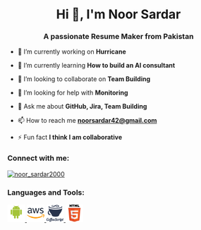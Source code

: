 <h1 align="center">Hi 👋, I'm Noor Sardar</h1>
<h3 align="center">A passionate Resume Maker from Pakistan</h3>

- 🔭 I’m currently working on **Hurricane**

- 🌱 I’m currently learning **How to build an AI consultant**

- 👯 I’m looking to collaborate on **Team Building**

- 🤝 I’m looking for help with **Monitoring**

- 💬 Ask me about **GitHub, Jira, Team Building**

- 📫 How to reach me **noorsardar42@gmail.com**

- ⚡ Fun fact **I think I am collaborative**

<h3 align="left">Connect with me:</h3>
<p align="left">
<a href="https://instagram.com/noor_sardar2000" target="blank"><img align="center" src="https://raw.githubusercontent.com/rahuldkjain/github-profile-readme-generator/master/src/images/icons/Social/instagram.svg" alt="noor_sardar2000" height="30" width="40" /></a>
</p>

<h3 align="left">Languages and Tools:</h3>
<p align="left"> <a href="https://developer.android.com" target="_blank" rel="noreferrer"> <img src="https://raw.githubusercontent.com/devicons/devicon/master/icons/android/android-original-wordmark.svg" alt="android" width="40" height="40"/> </a> <a href="https://aws.amazon.com" target="_blank" rel="noreferrer"> <img src="https://raw.githubusercontent.com/devicons/devicon/master/icons/amazonwebservices/amazonwebservices-original-wordmark.svg" alt="aws" width="40" height="40"/> </a> <a href="https://offeescript.org" target="_blank" rel="noreferrer"> <img src="https://raw.githubusercontent.com/devicons/devicon/master/icons/coffeescript/coffeescript-original-wordmark.svg" alt="coffeescript" width="40" height="40"/> </a> <a href="https://www.w3.org/html/" target="_blank" rel="noreferrer"> <img src="https://raw.githubusercontent.com/devicons/devicon/master/icons/html5/html5-original-wordmark.svg" alt="html5" width="40" height="40"/> </a> </p>
